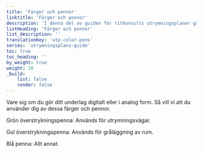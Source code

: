 ```yaml
---
title: 'Färger och pennor'
linktitle: 'Färger och pennor'
description: 'I denna del av guiden för ritkonsults utrymningsplaner går vi igenom hur du ska markera rum som ska gråläggas, hyllor och övrig inredning som du vill ha med på utrymningsplanen.'
listHeading: 'Färger och pennor'
list_description: ''
translationKey: 'utp-color-pens'
series: 'utrymningsplans-guide'
toc: true
toc_heading: ''
by_weight: true
weight: 10
_build:
    list: false
    render: false
---
```


Vare sig om du gör ditt underlag digitalt eller i analog form. Så vill vi att du använder dig av dessa färger och pennor.

Grön överstrykningspenna: Används för utrymningsvägar.

Gul överstrykningspenna: Används för gråläggning av rum.

Blå penna: Allt annat.


